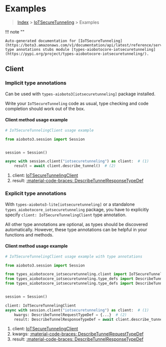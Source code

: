 # Examples

> [Index](../README.md) > [IoTSecureTunneling](./README.md) > Examples

!!! note ""

    Auto-generated documentation for [IoTSecureTunneling](https://boto3.amazonaws.com/v1/documentation/api/latest/reference/services/iotsecuretunneling.html#iotsecuretunneling)
    type annotations stubs module [types-aiobotocore-iotsecuretunneling](https://pypi.org/project/types-aiobotocore-iotsecuretunneling/).

## Client

### Implicit type annotations

Can be used with `types-aioboto3[iotsecuretunneling]` package installed.

Write your `IoTSecureTunneling` code as usual,
type checking and code completion should work out of the box.



#### Client method usage example

```python
# IoTSecureTunnelingClient usage example

from aioboto3.session import Session


session = Session()

async with session.client("iotsecuretunneling") as client:  # (1)
    result = await client.describe_tunnel()  # (2)
```

1. client: [IoTSecureTunnelingClient](./client.md)
2. result: [:material-code-braces: DescribeTunnelResponseTypeDef](./type_defs.md#describetunnelresponsetypedef)






### Explicit type annotations

With `types-aioboto3-lite[iotsecuretunneling]`
or a standalone `types_aiobotocore_iotsecuretunneling` package, you have to explicitly specify
`client: IoTSecureTunnelingClient` type annotation.

All other type annotations are optional, as types should be discovered automatically.
However, these type annotations can be helpful in your functions and methods.


#### Client method usage example

```python
# IoTSecureTunnelingClient usage example with type annotations

from aioboto3.session import Session

from types_aiobotocore_iotsecuretunneling.client import IoTSecureTunnelingClient
from types_aiobotocore_iotsecuretunneling.type_defs import DescribeTunnelResponseTypeDef
from types_aiobotocore_iotsecuretunneling.type_defs import DescribeTunnelRequestTypeDef


session = Session()

client: IoTSecureTunnelingClient
async with session.client("iotsecuretunneling") as client:  # (1)
    kwargs: DescribeTunnelRequestTypeDef = {...}  # (2)
    result: DescribeTunnelResponseTypeDef = await client.describe_tunnel(**kwargs)  # (3)
```

1. client: [IoTSecureTunnelingClient](./client.md)
2. kwargs: [:material-code-braces: DescribeTunnelRequestTypeDef](./type_defs.md#describetunnelrequesttypedef)
3. result: [:material-code-braces: DescribeTunnelResponseTypeDef](./type_defs.md#describetunnelresponsetypedef)






